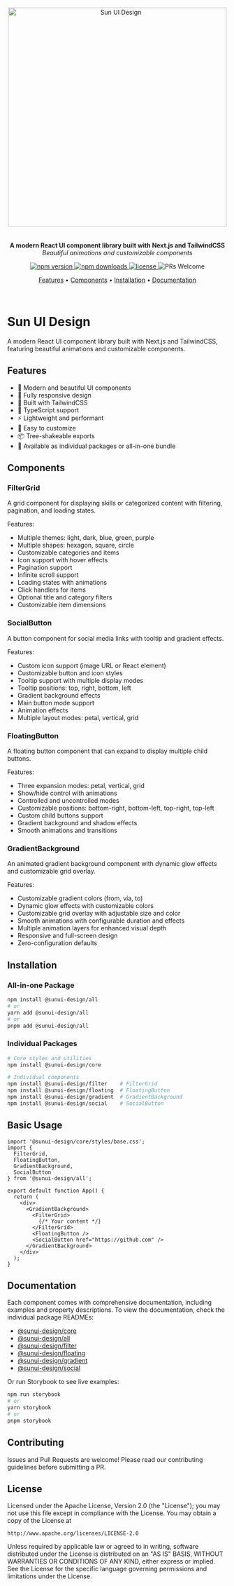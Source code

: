 <div align="center">
  <img src="sunui-title-logo.png" alt="Sun UI Design" width="500" style="margin: 20px 0" />
  <p align="center">
    <b>A modern React UI component library built with Next.js and TailwindCSS</b>
    <br />
    <i>Beautiful animations and customizable components</i>
  </p>
  <p align="center">
    <a href="https://www.npmjs.com/package/@sunui-design/all">
      <img src="https://img.shields.io/npm/v/@sunui-design/all.svg?style=flat-square" alt="npm version" />
    </a>
    <a href="https://www.npmjs.com/package/@sunui-design/all">
      <img src="https://img.shields.io/npm/dm/@sunui-design/all.svg?style=flat-square" alt="npm downloads" />
    </a>
    <a href="https://github.com/yourusername/sun-ui-design/blob/main/LICENSE">
      <img src="https://img.shields.io/badge/license-Apache%202.0-blue.svg?style=flat-square" alt="license" />
    </a>
    <img src="https://img.shields.io/badge/PRs-welcome-brightgreen.svg?style=flat-square" alt="PRs Welcome" />
  </p>
  <p align="center">
    <a href="#features">Features</a> •
    <a href="#components">Components</a> •
    <a href="#installation">Installation</a> •
    <a href="#documentation">Documentation</a>
  </p>
  <br />
</div>

# Sun UI Design

A modern React UI component library built with Next.js and TailwindCSS, featuring beautiful animations and customizable components.

## Features

- 🎨 Modern and beautiful UI components
- 📱 Fully responsive design
- 🌈 Built with TailwindCSS
- 🎯 TypeScript support
- ⚡ Lightweight and performant
- 🔧 Easy to customize
- 📦 Tree-shakeable exports
- 🎁 Available as individual packages or all-in-one bundle

## Components

### FilterGrid

A grid component for displaying skills or categorized content with filtering, pagination, and loading states.

Features:
- Multiple themes: light, dark, blue, green, purple
- Multiple shapes: hexagon, square, circle
- Customizable categories and items
- Icon support with hover effects
- Pagination support
- Infinite scroll support
- Loading states with animations
- Click handlers for items
- Optional title and category filters
- Customizable item dimensions

### SocialButton

A button component for social media links with tooltip and gradient effects.

Features:
- Custom icon support (image URL or React element)
- Customizable button and icon styles
- Tooltip support with multiple display modes
- Tooltip positions: top, right, bottom, left
- Gradient background effects
- Main button mode support
- Animation effects
- Multiple layout modes: petal, vertical, grid

### FloatingButton

A floating button component that can expand to display multiple child buttons.

Features:
- Three expansion modes: petal, vertical, grid
- Show/hide control with animations
- Controlled and uncontrolled modes
- Customizable positions: bottom-right, bottom-left, top-right, top-left
- Custom child buttons support
- Gradient background and shadow effects
- Smooth animations and transitions

### GradientBackground

An animated gradient background component with dynamic glow effects and customizable grid overlay.

Features:
- Customizable gradient colors (from, via, to)
- Dynamic glow effects with customizable colors
- Customizable grid overlay with adjustable size and color
- Smooth animations with configurable duration and effects
- Multiple animation layers for enhanced visual depth
- Responsive and full-screen design
- Zero-configuration defaults

## Installation

### All-in-one Package

```bash
npm install @sunui-design/all
# or
yarn add @sunui-design/all
# or
pnpm add @sunui-design/all
```

### Individual Packages

```bash
# Core styles and utilities
npm install @sunui-design/core

# Individual components
npm install @sunui-design/filter    # FilterGrid
npm install @sunui-design/floating  # FloatingButton
npm install @sunui-design/gradient  # GradientBackground
npm install @sunui-design/social    # SocialButton
```

## Basic Usage

```tsx
import '@sunui-design/core/styles/base.css';
import {
  FilterGrid,
  FloatingButton,
  GradientBackground,
  SocialButton
} from '@sunui-design/all';

export default function App() {
  return (
    <div>
      <GradientBackground>
        <FilterGrid>
          {/* Your content */}
        </FilterGrid>
        <FloatingButton />
        <SocialButton href="https://github.com" />
      </GradientBackground>
    </div>
  );
}
```

## Documentation

Each component comes with comprehensive documentation, including examples and property descriptions. To view the documentation, check the individual package READMEs:

- [@sunui-design/core](packages/core/README.md)
- [@sunui-design/all](packages/all/README.md)
- [@sunui-design/filter](packages/filter-grid/README.md)
- [@sunui-design/floating](packages/floating-button/README.md)
- [@sunui-design/gradient](packages/gradient-background/README.md)
- [@sunui-design/social](packages/social-button/README.md)

Or run Storybook to see live examples:

```bash
npm run storybook
# or
yarn storybook
# or
pnpm storybook
```

## Contributing

Issues and Pull Requests are welcome! Please read our contributing guidelines before submitting a PR.

## License

Licensed under the Apache License, Version 2.0 (the "License");
you may not use this file except in compliance with the License.
You may obtain a copy of the License at

    http://www.apache.org/licenses/LICENSE-2.0

Unless required by applicable law or agreed to in writing, software
distributed under the License is distributed on an "AS IS" BASIS,
WITHOUT WARRANTIES OR CONDITIONS OF ANY KIND, either express or implied.
See the License for the specific language governing permissions and
limitations under the License.

